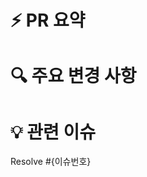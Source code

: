 # ⚡ PR 요약

<!-- ex) 회원가입 기능 구현 -->

# 🔍 주요 변경 사항

<!-- 주요 변경사항 목록을 작성 -->

# 💡 관련 이슈

Resolve #{이슈번호}
